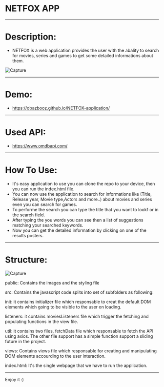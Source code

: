 # NETFOX APP
-------------------------------------------

# Description: 
* NETFOX is a web application provides the user with the abality to search for movies, series and games to get some detailed informations about them. 

![Capture](https://user-images.githubusercontent.com/90429106/145089110-23cebb42-06bc-4547-a719-9fe8440c9932.PNG)

-------------------------------------------
# Demo:
* https://obazbooz.github.io/NETFOX-application/

-------------------------------------------
# Used API:
* https://www.omdbapi.com/

-------------------------------------------
# How To Use:
- It's easy application to use you can clone the repo to your device, then you can run the index.html file.
- You can now use the application to search for informations like (Title, Release year, Movie type,Actors and more..) about movies and series even you can search for games.
- To performe the search you can type the title that you want to lookf or in the search field.
- After typing the you words you can see then a list of suggestions matching your searched keywords. 
- Now you can get the detailed information by clicking on one of the results posters.

-------------------------------------------
# Structure:
![Capture](https://user-images.githubusercontent.com/90429106/145100126-47caeaec-62d3-491e-b6d5-03d456d7c873.PNG)

public: Contains the images and the styling file

src: Contains the javascript code splits into set of subfolders as following:

init: it contains initializer file which responsable to creat the default DOM elements which going to be visible to the user on loading.

listeners: it contains moviesListeners file which trigger the fetching and populating functions in the view file.

util: it contains two files, fetchData file which responsable to fetch the API using axios. The other file support has a simple function support a sliding future in the project.

views: Contains views file which responsable for creating and manipulating DOM elements accourding to the user interaction.

index.html: It's the single webpage that we have to run the application.

----------------------------------
Enjoy it :)
